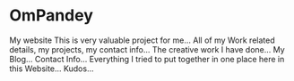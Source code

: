 # OmPandey
My website
This is very valuable project for me...
All of my Work related details, my projects, my contact info...
The creative work I have done...
My Blog...
Contact Info...
Everything I tried to put together in one place here in this Website...
Kudos...
